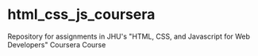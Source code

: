 # html_css_js_coursera
Repository for assignments in JHU's "HTML, CSS, and Javascript for Web Developers" Coursera Course 

